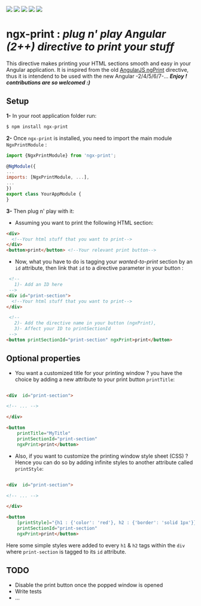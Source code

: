 [![](https://img.shields.io/npm/dt/ngx-print.svg)](https://www.npmjs.com/package/ngx-print) [![](https://travis-ci.org/selemxmn/ngx-print.svg?branch=master)](https://travis-ci.org/selemxmn/ngx-print) [![](https://coveralls.io/repos/github/selemxmn/ngx-helpers/badge.svg?branch=unit-tests)](https://coveralls.io/github/selemxmn/ngx-print?branch=unit-tests) ![](https://img.shields.io/david/selemxmn/ngx-print.svg) ![](https://img.shields.io/david/dev/selemxmn/ngx-print.svg)

# ngx-print : *plug n' play Angular (2++) directive to print your stuff*
This directive makes printing your HTML sections smooth and easy in your Angular application. It is inspired from the old [AngularJS ngPrint](https://github.com/gilf/ngPrint) directive, thus it is intendend to be used with the new Angular -2/4/5/6/7-... ***Enjoy ! contributions are so welcomed :)***

## Setup

 **1-** In your root application folder run:
```bash
$ npm install ngx-print
```

 **2-** Once `ngx-print` is installed, you need to import the main module `NgxPrintModule` :

   ```js
import {NgxPrintModule} from 'ngx-print';

@NgModule({
  ...
  imports: [NgxPrintModule, ...],
  ...
})
export class YourAppModule {
}
```

 **3-** Then plug n' play with it: 

 - Assuming you want to print the following HTML section:

```html
<div>
  <!--Your html stuff that you want to print-->
</div>
<button>print</button> <!--Your relevant print button-->

```

 - Now, what you have to do is tagging your *wanted-to-print* section by an `id` attribute, then link that `id` to a directive parameter in your button :

```html
 <!--
   1)- Add an ID here
 -->
<div id="print-section"> 
  <!--Your html stuff that you want to print-->
</div>

 <!--
   2)- Add the directive name in your button (ngxPrint),
   3)- Affect your ID to printSectionId
 -->
<button printSectionId="print-section" ngxPrint>print</button> 

```
## Optional properties

- You want a customized title for your printing window ? you have the choice by adding a new attribute to your print button `printTitle`:


```html

<div  id="print-section">

<!-- ... -->

</div>

<button  
	printTitle="MyTitle"  
	printSectionId="print-section"  
	ngxPrint>print</button>

```

  
- Also, if you want to customize the printing window style sheet (CSS) ? Hence you can do so by adding infinite styles to another attribute called `printStyle`:

  
```html

<div  id="print-section">

<!-- ... -->

</div>

<button
	[printStyle]="{h1 : {'color': 'red'}, h2 : {'border': 'solid 1px'}}"
	printSectionId="print-section"
	ngxPrint>print</button>

```

Here some simple styles were added to every `h1` & `h2` tags within the `div` where `print-section` is tagged to its `id` attribute.

## TODO
* Disable the print button once the popped window is opened
* Write tests
* ...
